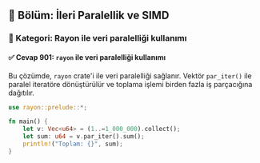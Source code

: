 ## 📘 Bölüm: İleri Paralellik ve SIMD
### 🔹 Kategori: Rayon ile veri paralelliği kullanımı
#### ✅ Cevap 901: `rayon` ile veri paralelliği kullanımı

Bu çözümde, `rayon` crate'i ile veri paralelliği sağlanır. Vektör `par_iter()` ile paralel iteratöre dönüştürülür ve toplama işlemi birden fazla iş parçacığına dağıtılır.

```rust
use rayon::prelude::*;

fn main() {
    let v: Vec<u64> = (1..=1_000_000).collect();
    let sum: u64 = v.par_iter().sum();
    println!("Toplam: {}", sum);
}
```

